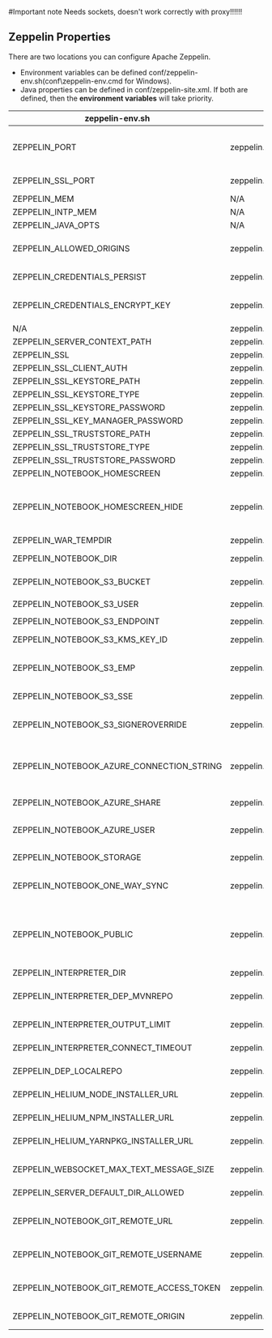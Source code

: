 #Important note
Needs sockets, doesn't work correctly with proxy!!!!!!

## Zeppelin Properties
There are two locations you can configure Apache Zeppelin.

* Environment variables can be defined conf/zeppelin-env.sh(conf\zeppelin-env.cmd for Windows).
* Java properties can be defined in conf/zeppelin-site.xml.
If both are defined, then the **environment variables** will take priority.


	
| zeppelin-env.sh | zeppelin-site.xml | Default value | Description |
| ------ | ------ | ------ | ------ |
| ZEPPELIN_PORT  | zeppelin.server.port  | 8080  | Zeppelin server port  Note: Please make sure you're not using the same port with Zeppelin web application development port (default: 9000). |
| ZEPPELIN_SSL_PORT  | zeppelin.server.port  | 8443  | Zeppelin Server ssl port (used when ssl environment/property is set to true) |
| ZEPPELIN_MEM | N/A | -Xmx1024m -XX:MaxPermSize=512m | JVM mem options |
| ZEPPELIN_INTP_MEM | N/A | ZEPPELIN_MEM | JVM mem options for interpreter process |
| ZEPPELIN_JAVA_OPTS | N/A |  | JVM options |
| ZEPPELIN_ALLOWED_ORIGINS | zeppelin.server.allowed.origins | * | Enables a way to specify a ',' separated list of allowed origins for REST and websockets. e.g. http://localhost:8080 |
| ZEPPELIN_CREDENTIALS_PERSIST | zeppelin.credentials.persist | true | Persist credentials on a JSON file (credentials.json) |
| ZEPPELIN_CREDENTIALS_ENCRYPT_KEY | zeppelin.credentials.encryptKey |  | If provided, encrypt passwords on the credentials.json file (passwords will be stored as plain-text otherwise |
| N/A | zeppelin.anonymous.allowed| true | The anonymous user is allowed by default. |
| ZEPPELIN_SERVER_CONTEXT_PATH | zeppelin.server.context.path | / | Context path of the web application |
| ZEPPELIN_SSL | zeppelin.ssl | false |  |
| ZEPPELIN_SSL_CLIENT_AUTH | zeppelin.ssl.client.auth | false |  |
| ZEPPELIN_SSL_KEYSTORE_PATH | zeppelin.ssl.keystore.path | keystore |  |
| ZEPPELIN_SSL_KEYSTORE_TYPE | zeppelin.ssl.keystore.type | JKS |  |
| ZEPPELIN_SSL_KEYSTORE_PASSWORD | zeppelin.ssl.keystore.password |  |  |
| ZEPPELIN_SSL_KEY_MANAGER_PASSWORD | zeppelin.ssl.key.manager.password |  |  |
| ZEPPELIN_SSL_TRUSTSTORE_PATH | zeppelin.ssl.truststore.path |  |  |
| ZEPPELIN_SSL_TRUSTSTORE_TYPE | zeppelin.ssl.truststore.type |  |  |
| ZEPPELIN_SSL_TRUSTSTORE_PASSWORD | zeppelin.ssl.truststore.password |  |  |
| ZEPPELIN_NOTEBOOK_HOMESCREEN | zeppelin.notebook.homescreen |  |  |
| ZEPPELIN_NOTEBOOK_HOMESCREEN_HIDE | zeppelin.notebook.homescreen.hide | false | Hide the note ID set by ZEPPELIN_NOTEBOOK_HOMESCREEN on the Apache Zeppelin homescreen. For the further information, please read Customize your Zeppelin homepage. |
| ZEPPELIN_WAR_TEMPDIR | zeppelin.war.tempdir | webapps | Location of the jetty temporary directory |
| ZEPPELIN_NOTEBOOK_DIR | zeppelin.notebook.dir | notebook | The root directory where notebook directories are saved |
| ZEPPELIN_NOTEBOOK_S3_BUCKET | zeppelin.notebook.s3.bucket | zeppelin | S3 Bucket where notebook files will be saved |
| ZEPPELIN_NOTEBOOK_S3_USER | zeppelin.notebook.s3.user | user | User name of an S3 bucket e.g. `bucket/user/notebook/2A94M5J1Z/note.json` |
| ZEPPELIN_NOTEBOOK_S3_ENDPOINT | zeppelin.notebook.s3.endpoint | s3.amazonaws.com | Endpoint for the bucket |
| ZEPPELIN_NOTEBOOK_S3_KMS_KEY_ID | zeppelin.notebook.s3.kmsKeyID |  | AWS KMS Key ID to use for encrypting data in S3 (optional) |
| ZEPPELIN_NOTEBOOK_S3_EMP | zeppelin.notebook.s3.encryptionMaterialsProvider |  | Class name of a custom S3 encryption materials provider implementation to use for encrypting data in S3 (optional) |
| ZEPPELIN_NOTEBOOK_S3_SSE | zeppelin.notebook.s3.sse | false | Save notebooks to S3 with server-side encryption enabled |
| ZEPPELIN_NOTEBOOK_S3_SIGNEROVERRIDE | zeppelin.notebook.s3.signerOverride |  | Optional override to control which signature algorithm should be used to sign AWS requests |
| ZEPPELIN_NOTEBOOK_AZURE_CONNECTION_STRING | zeppelin.notebook.azure.connectionString |  | The Azure storage account connection string e.g. `DefaultEndpointsProtocol=https;` `AccountName=<accountName>;` `AccountKey=<accountKey>` |
| ZEPPELIN_NOTEBOOK_AZURE_SHARE | zeppelin.notebook.azure.share | zeppelin | Azure Share where the notebook files will be saved |
| ZEPPELIN_NOTEBOOK_AZURE_USER | zeppelin.notebook.azure.user | user | Optional user name of an Azure file share e.g. `share/user/notebook/2A94M5J1Z/note.json` |
| ZEPPELIN_NOTEBOOK_STORAGE | zeppelin.notebook.storage | org.apache.zeppelin.notebook.repo.GitNotebookRepo | Comma separated list of notebook storage locations |
| ZEPPELIN_NOTEBOOK_ONE_WAY_SYNC | zeppelin.notebook.one.way.sync | false | If there are multiple notebook storage locations, should we treat the first one as the only source of truth? |
| ZEPPELIN_NOTEBOOK_PUBLIC | zeppelin.notebook.public | true | Make notebook public (set only `owners`) by default when created/imported. If set to `false` will add `user` to `readers` and `writers` as well, making it private and invisible to other users unless permissions are granted. |
| ZEPPELIN_INTERPRETER_DIR | zeppelin.interpreter.dir | interpreter | Interpreter directory |
| ZEPPELIN_INTERPRETER_DEP_MVNREPO | zeppelin.interpreter.dep.mvnRepo | http://repo1.maven.org/maven2/ | Remote principal repository for interpreter's additional dependency loading |
| ZEPPELIN_INTERPRETER_OUTPUT_LIMIT | zeppelin.interpreter.output.limit | 102400 | Output message from interpreter exceeding the limit will be truncated |
| ZEPPELIN_INTERPRETER_CONNECT_TIMEOUT | zeppelin.interpreter.connect.timeout | 30000 | Output message from interpreter exceeding the limit will be truncated |
| ZEPPELIN_DEP_LOCALREPO | zeppelin.dep.localrepo | local-repo | Local repository for dependency loader. ex)visualiztion modules of npm. |
| ZEPPELIN_HELIUM_NODE_INSTALLER_URL | zeppelin.helium.node.installer.url | https://nodejs.org/dist/ | Remote Node installer url for Helium dependency loader |
| ZEPPELIN_HELIUM_NPM_INSTALLER_URL | zeppelin.helium.npm.installer.url | http://registry.npmjs.org/ | Remote Npm installer url for Helium dependency loader |
| ZEPPELIN_HELIUM_YARNPKG_INSTALLER_URL | zeppelin.helium.yarnpkg.installer.url | https://github.com/yarnpkg/yarn/releases/download/ | Remote Yarn package installer url for Helium dependency loader |
| ZEPPELIN_WEBSOCKET_MAX_TEXT_MESSAGE_SIZE | zeppelin.websocket.max.text.message.size | 1024000 | Size(in characters) of the maximum text message that can be received by websocket. |
| ZEPPELIN_SERVER_DEFAULT_DIR_ALLOWED | zeppelin.server.default.dir.allowed | false | Enable directory listings on server. |
| ZEPPELIN_NOTEBOOK_GIT_REMOTE_URL | zeppelin.notebook.git.remote.url |  | GitHub's repository URL. It could be either the HTTP URL or the SSH URL. For example git@github.com:apache/zeppelin.git |
| ZEPPELIN_NOTEBOOK_GIT_REMOTE_USERNAME | zeppelin.notebook.git.remote.username | token | GitHub username. By default it is `token` to use GitHub's API |
| ZEPPELIN_NOTEBOOK_GIT_REMOTE_ACCESS_TOKEN | zeppelin.notebook.git.remote.access-token | token | GitHub access token to use GitHub's API. If username/password combination is used and not GitHub API, then this value is the password |
| ZEPPELIN_NOTEBOOK_GIT_REMOTE_ORIGIN | zeppelin.notebook.git.remote.origin | token | GitHub remote name. Default is `origin` |
|  |  |  |  |
|  |  |  |  |
